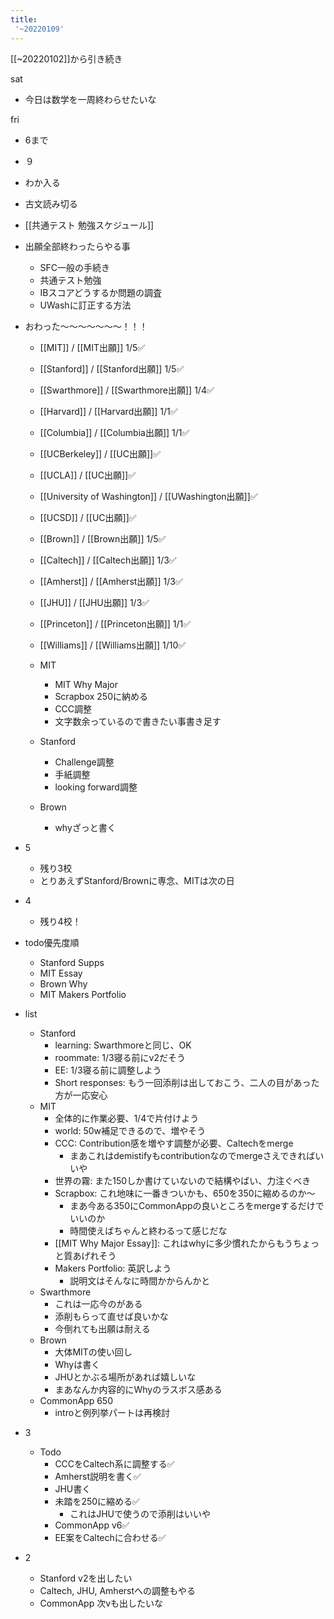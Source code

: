 ```yaml
---
title:
 '~20220109'
---
```


[[~20220102]]から引き続き

sat
- 今日は数学を一周終わらせたいな

fri
- 6まで
- ９
- わか入る
- 古文読み切る

- [[共通テスト 勉強スケジュール]]

- 出願全部終わったらやる事
    - SFC一般の手続き
    - 共通テスト勉強
    - IBスコアどうするか問題の調査
    - UWashに訂正する方法

- おわった〜〜〜〜〜〜〜！！！
    - [[MIT]] / [[MIT出願]] 1/5✅
    - [[Stanford]] / [[Stanford出願]] 1/5✅
    - [[Swarthmore]] / [[Swarthmore出願]] 1/4✅
    - [[Harvard]] / [[Harvard出願]] 1/1✅
    - [[Columbia]] / [[Columbia出願]] 1/1✅
    - [[UCBerkeley]] / [[UC出願]]✅
    - [[UCLA]] / [[UC出願]]✅
    - [[University of Washington]] / [[UWashington出願]]✅
    - [[UCSD]] / [[UC出願]]✅
    - [[Brown]] / [[Brown出願]] 1/5✅
    - [[Caltech]] / [[Caltech出願]] 1/3✅
    - [[Amherst]] / [[Amherst出願]] 1/3✅
    - [[JHU]] / [[JHU出願]] 1/3✅
    - [[Princeton]] / [[Princeton出願]] 1/1✅
    - [[Williams]] / [[Williams出願]] 1/10✅

    - MIT
        - MIT Why Major
        - Scrapbox 250に納める
        - CCC調整
        - 文字数余っているので書きたい事書き足す
    - Stanford
        - Challenge調整
        - 手紙調整
        - looking forward調整
    - Brown
        - whyざっと書く

- 5
    - 残り3校
    - とりあえずStanford/Brownに専念、MITは次の日

- 4
    - 残り4校！
- todo優先度順
    - Stanford Supps
    - MIT Essay
    - Brown Why
    - MIT Makers Portfolio
- list
    - Stanford
        - learning: Swarthmoreと同じ、OK
        - roommate: 1/3寝る前にv2だそう
        - EE: 1/3寝る前に調整しよう
        - Short responses: もう一回添削は出しておこう、二人の目があった方が一応安心
    - MIT
        - 全体的に作業必要、1/4で片付けよう
        - world: 50w補足できるので、増やそう
        - CCC: Contribution感を増やす調整が必要、Caltechをmerge
            - まあこれはdemistifyもcontributionなのでmergeさえできればいいや
        - 世界の霧: また150しか書けていないので結構やばい、力注ぐべき
        - Scrapbox: これ地味に一番きついかも、650を350に縮めるのか〜
            - まあ今ある350にCommonAppの良いところをmergeするだけでいいのか
            - 時間使えばちゃんと終わるって感じだな
        - [[MIT Why Major Essay]]: これはwhyに多少慣れたからもうちょっと質あげれそう
        - Makers Portfolio: 英訳しよう
            - 説明文はそんなに時間かからんかと
    - Swarthmore
        - これは一応今のがある
        - 添削もらって直せば良いかな
        - 今倒れても出願は耐える
    - Brown
        - 大体MITの使い回し
        - Whyは書く
        - JHUとかぶる場所があれば嬉しいな
        - まあなんか内容的にWhyのラスボス感ある
    - CommonApp 650
        - introと例列挙パートは再検討

- 3
    - Todo
        - CCCをCaltech系に調整する✅
        - Amherst説明を書く✅
        - JHU書く
        - 未踏を250に縮める✅
            - これはJHUで使うので添削はいいや
        - CommonApp v6✅
        - EE案をCaltechに合わせる✅

- 2
    - Stanford v2を出したい
    - Caltech, JHU, Amherstへの調整もやる
    - CommonApp 次vも出したいな